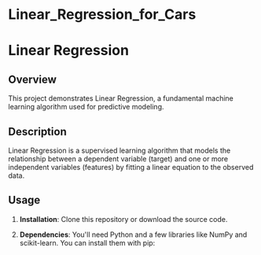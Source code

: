 # Linear_Regression_for_Cars

# Linear Regression

## Overview

This project demonstrates Linear Regression, a fundamental machine learning algorithm used for predictive modeling.

## Description

Linear Regression is a supervised learning algorithm that models the relationship between a dependent variable (target) and one or more independent variables (features) by fitting a linear equation to the observed data.

## Usage

1. **Installation**: Clone this repository or download the source code.

2. **Dependencies**: You'll need Python and a few libraries like NumPy and scikit-learn. You can install them with pip:

   
